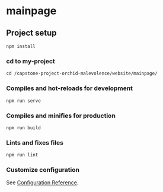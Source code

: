 # mainpage

## Project setup
```
npm install
```

### cd to my-project
```
cd /capstone-project-orchid-malevolence/website/mainpage/ 
```

### Compiles and hot-reloads for development
```
npm run serve
```

### Compiles and minifies for production
```
npm run build
```

### Lints and fixes files
```
npm run lint
```

### Customize configuration
See [Configuration Reference](https://cli.vuejs.org/config/).
